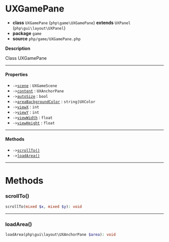 # UXGamePane

- **class** `UXGamePane` (`php\game\UXGamePane`) **extends** `UXPanel` (`php\gui\layout\UXPanel`)
- **package** `game`
- **source** `php/game/UXGamePane.php`

**Description**

Class UXGamePane

---

#### Properties

- `->`[`scene`](#prop-scene) : `UXGameScene`
- `->`[`content`](#prop-content) : `UXAnchorPane`
- `->`[`autoSize`](#prop-autosize) : `bool`
- `->`[`areaBackgroundColor`](#prop-areabackgroundcolor) : `string|UXColor`
- `->`[`viewX`](#prop-viewx) : `int`
- `->`[`viewY`](#prop-viewy) : `int`
- `->`[`viewWidth`](#prop-viewwidth) : `float`
- `->`[`viewHeight`](#prop-viewheight) : `float`

---

#### Methods

- `->`[`scrollTo()`](#method-scrollto)
- `->`[`loadArea()`](#method-loadarea)

---
# Methods

<a name="method-scrollto"></a>

### scrollTo()
```php
scrollTo(mixed $x, mixed $y): void
```

---

<a name="method-loadarea"></a>

### loadArea()
```php
loadArea(php\gui\layout\UXAnchorPane $area): void
```